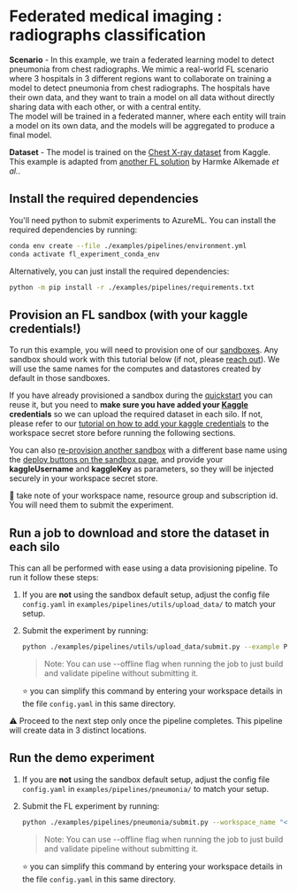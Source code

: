 # Federated medical imaging : radiographs classification

**Scenario** - In this example, we train a federated learning model to detect pneumonia from chest radiographs. We mimic a real-world FL scenario where 3 hospitals in 3 different regions want to collaborate on training a model to detect pneumonia from chest radiographs. The hospitals have their own data, and they want to train a model on all data without directly sharing data with each other, or with a central entity.  
The model will be trained in a federated manner, where each entity will train a model on its own data, and the models will be aggregated to produce a final model.

**Dataset** - The model is trained on the [Chest X-ray dataset](https://www.kaggle.com/datasets/paultimothymooney/chest-xray-pneumonia) from Kaggle. This example is adapted from [another FL solution](https://github.com/Azure/medical-imaging/tree/main/federated-learning) by Harmke Alkemade _et al._.

## Install the required dependencies

You'll need python to submit experiments to AzureML. You can install the required dependencies by running:

```bash
conda env create --file ./examples/pipelines/environment.yml
conda activate fl_experiment_conda_env
```

Alternatively, you can just install the required dependencies:

```bash
python -m pip install -r ./examples/pipelines/requirements.txt
```

## Provision an FL sandbox (with your kaggle credentials!)

To run this example, you will need to provision one of our [sandboxes](../provisioning/sandboxes.md). Any sandbox should work with this tutorial below (if not, please [reach out](https://github.com/Azure-Samples/azure-ml-federated-learning/issues)). We will use the same names for the computes and datastores created by default in those sandboxes.

If you have already provisioned a sandbox during the [quickstart](../quickstart.md) you can reuse it, but you need to **make sure you have added your [Kaggle](https://www.kaggle.com/) credentials** so we can upload the required dataset in each silo. If not, please refer to our [tutorial on how to add your kaggle credentials](../tutorials/add-kaggle-credentials.md) to the workspace secret store before running the following sections.

You can also [re-provision another sandbox](../provisioning/sandboxes.md) with a different base name using the [deploy buttons on the sandbox page](../provisioning/sandboxes.md), and provide your **kaggleUsername** and **kaggleKey** as parameters, so they will be injected securely in your workspace secret store.

:notebook: take note of your workspace name, resource group and subscription id. You will need them to submit the experiment.

## Run a job to download and store the dataset in each silo

This can all be performed with ease using a data provisioning pipeline. To run it follow these steps:

1. If you are **not** using the sandbox default setup, adjust the config file  `config.yaml` in `examples/pipelines/utils/upload_data/` to match your setup.

2. Submit the experiment by running:

   ```bash
   python ./examples/pipelines/utils/upload_data/submit.py --example PNEUMONIA --workspace_name "<workspace-name>" --resource_group "<resource-group-name>" --subscription_id "<subscription-id>"
   ```

   > Note: You can use --offline flag when running the job to just build and validate pipeline without submitting it.

    :star: you can simplify this command by entering your workspace details in the file `config.yaml` in this same directory.

:warning: Proceed to the next step only once the pipeline completes. This pipeline will create data in 3 distinct locations.

## Run the demo experiment

1. If you are **not** using the sandbox default setup, adjust the config file  `config.yaml` in `examples/pipelines/pneumonia/` to match your setup.

2. Submit the FL experiment by running:

   ```bash
   python ./examples/pipelines/pneumonia/submit.py --workspace_name "<workspace-name>" --resource_group "<resource-group-name>" --subscription_id "<subscription-id>"
   ```

   > Note: You can use --offline flag when running the job to just build and validate pipeline without submitting it.

    :star: you can simplify this command by entering your workspace details in the file `config.yaml` in this same directory.

